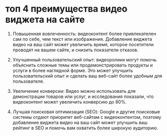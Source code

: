 # топ 4 преимущества видео виджета на сайте

1. Повышенная вовлеченность: видеоконтент более привлекателен сам по себе, чем текст или изображения. Добавление виджета видео на ваш сайт может увеличить время, которое посетители проводят на вашем сайте, и снизить показатели отказов.

2. Улучшенный пользовательский опыт: видеоролики могут помочь объяснить сложные темы или продемонстрировать продукты и услуги в более наглядной форме. Это может улучшить пользовательский опыт и сделать ваш веб-сайт более удобным для пользователя.

3. Увеличение конверсии: Видео можно использовать для демонстрации товаров или услуг, и исследования показали, что видеоконтент может увеличить конверсию до 80%.

4. Лучшая поисковая оптимизация (SEO): Google и другие поисковые системы отдают приоритет веб-сайтам с видеоконтентом, поэтому добавление виджета видео на ваш сайт может улучшить ваш рейтинг в SEO и помочь вам охватить более широкую аудиторию.

